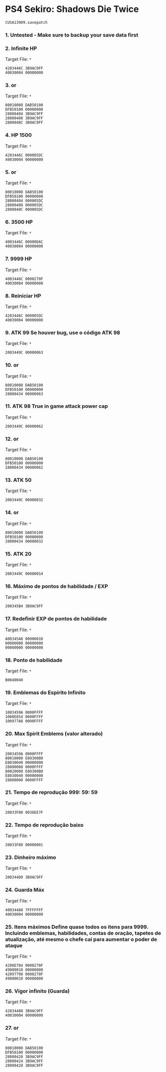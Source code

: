 # PS4 Sekiro: Shadows Die Twice

`CUSA13909.savepatch`

### 1. Untested - Make sure to backup your save data first
### 2. Infinite HP

Target File: `*`

```
4203446C 3B9AC9FF
40030004 00000000
```

### 3. or

Target File: `*`

```
80010008 DAB50100
DFB50100 00000000
28000404 3B9AC9FF
28000408 3B9AC9FF
2800040C 3B9AC9FF
```

### 4. HP 1500

Target File: `*`

```
4203446C 000005DC
40030004 00000000
```

### 5. or

Target File: `*`

```
80010008 DAB50100
DFB50100 00000000
28000404 000005DC
28000408 000005DC
2800040C 000005DC
```

### 6. 3500 HP

Target File: `*`

```
4003446C 00000DAC
40030004 00000000
```

### 7. 9999 HP

Target File: `*`

```
4003446C 0000270F
40030004 00000000
```

### 8. Reiniciar HP

Target File: `*`

```
4203446C 000005DC
40030004 00000000
```

### 9. ATK 99 Se houver bug, use o código ATK 98

Target File: `*`

```
2003449C 00000063
```

### 10. or

Target File: `*`

```
80010008 DAB50100
DFB50100 00000000
28000434 00000063
```

### 11. ATK 98 True in game attack power cap

Target File: `*`

```
2003449C 00000062
```

### 12. or

Target File: `*`

```
80010008 DAB50100
DFB50100 00000000
28000434 00000062
```

### 13. ATK 50

Target File: `*`

```
2003449C 00000032
```

### 14. or

Target File: `*`

```
80010008 DAB50100
DFB50100 00000000
28000434 00000032
```

### 15. ATK 20

Target File: `*`

```
2003449C 00000014
```

### 16. Máximo de pontos de habilidade / EXP

Target File: `*`

```
200345B4 3B9AC9FF
```

### 17. Redefinir EXP de pontos de habilidade

Target File: `*`

```
A00345A8 00000010
00000000 00000000
00000000 00000000
```

### 18. Ponto de habilidade

Target File: `*`

```
B0040040
```

### 19. Emblemas do Espírito Infinito

Target File: `*`

```
1003459A 0000FFFF
1008E854 0000FFFF
100977A8 0000FFFF
```

### 20. Max Spirit Emblems (valor alterado)

Target File: `*`

```
2003459A 0000FFFF
80010008 E80300B0
E8030040 00000000
28000008 0000FFFF
80020008 E80300B0
E8030040 00000000
28000008 0000FFFF
```

### 21. Tempo de reprodução 999: 59: 59

Target File: `*`

```
20033F80 0036EE7F
```

### 22. Tempo de reprodução baixo

Target File: `*`

```
20033F80 00000001
```

### 23. Dinheiro máximo

Target File: `*`

```
200344D0 3B9AC9FF
```

### 24. Guarda Máx

Target File: `*`

```
40034488 7FFFFFFF
40030004 00000000
```

### 25. Itens máximos Define quase todos os itens para 9999. Incluindo emblemas, habilidades, contas de oração, tapetes de atualização, até mesmo o chefe cai para aumentar o poder de ataque

Target File: `*`

```
4208E704 0000270F
49000010 00000000
42097798 0000270F
49000010 00000000
```

### 26. Vigor infinito (Guarda)

Target File: `*`

```
42034488 3B9AC9FF
40030004 00000000
```

### 27. or

Target File: `*`

```
80010008 DAB50100
DFB50100 00000000
28000420 3B9AC9FF
28000424 3B9AC9FF
28000428 3B9AC9FF
```

